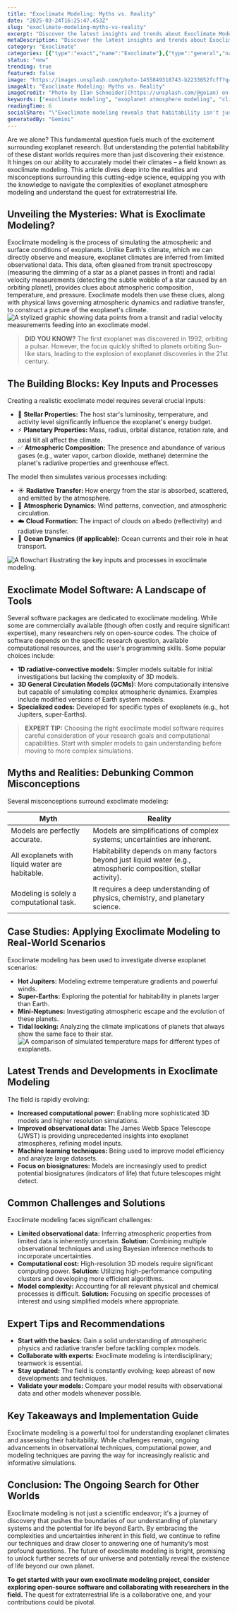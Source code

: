 ```yaml
---
title: "Exoclimate Modeling: Myths vs. Reality"
date: "2025-03-24T16:25:47.453Z"
slug: "exoclimate-modeling-myths-vs-reality"
excerpt: "Discover the latest insights and trends about Exoclimate Modeling. This comprehensive guide covers everything you need to know about Exoclimate Modeling in 2025."
metaDescription: "Discover the latest insights and trends about Exoclimate Modeling. This comprehensive guide covers everything you need to know about Exoclimate Modeling in..."
category: "Exoclimate"
categories: [{"type":"exact","name":"Exoclimate"},{"type":"general","name":"Astronomy"},{"type":"medium","name":"Planetary Science"},{"type":"specific","name":"Atmospheric Modeling"},{"type":"niche","name":"Radiative Transfer"}]
status: "new"
trending: true
featured: false
image: "https://images.unsplash.com/photo-1455849318743-b2233052fcff?q=85&w=1200&fit=max&fm=webp&auto=compress"
imageAlt: "Exoclimate Modeling: Myths vs. Reality"
imageCredit: "Photo by [Ian Schneider](https://unsplash.com/@goian) on Unsplash"
keywords: ["exoclimate modeling", "exoplanet atmosphere modeling", "climate modeling exoplanets", "exoplanet climate simulation", "exoclimate model software", "best exoclimate models", "how to model exoplanet climates", "exoclimate modeling techniques", "exoclimate modeling research papers", "buy exoclimate modeling software"]
readingTime: 6
socialShare: "\"Exoclimate modeling reveals that habitability isn't just about liquid water; it's a complex interplay of atmospheric composition, stellar activity, and planetary dynamics – a far richer story than we once imagined.\""
generatedBy: "Gemini"
---
```




Are we alone?  This fundamental question fuels much of the excitement surrounding exoplanet research.  But understanding the potential habitability of these distant worlds requires more than just discovering their existence. It hinges on our ability to accurately model their climates – a field known as exoclimate modeling.  This article dives deep into the realities and misconceptions surrounding this cutting-edge science, equipping you with the knowledge to navigate the complexities of exoplanet atmosphere modeling and understand the quest for extraterrestrial life.

##  Unveiling the Mysteries: What is Exoclimate Modeling?

Exoclimate modeling is the process of simulating the atmospheric and surface conditions of exoplanets.  Unlike Earth's climate, which we can directly observe and measure, exoplanet climates are inferred from limited observational data. This data, often gleaned from transit spectroscopy (measuring the dimming of a star as a planet passes in front) and radial velocity measurements (detecting the subtle wobble of a star caused by an orbiting planet), provides clues about atmospheric composition, temperature, and pressure.  Exoclimate models then use these clues, along with physical laws governing atmospheric dynamics and radiative transfer, to construct a picture of the exoplanet's climate.  ![A stylized graphic showing data points from a transit and radial velocity measurements feeding into an exoclimate model.](https://images.unsplash.com/photo-1451187580459-43490279c0fa?q=85&w=1200&fit=max&fm=webp&auto=compress)

> **DID YOU KNOW?**  The first exoplanet was discovered in 1992, orbiting a pulsar.  However, the focus quickly shifted to planets orbiting Sun-like stars, leading to the explosion of exoplanet discoveries in the 21st century.

##  The Building Blocks: Key Inputs and Processes

Creating a realistic exoclimate model requires several crucial inputs:

* 🔑 **Stellar Properties:** The host star's luminosity, temperature, and activity level significantly influence the exoplanet's energy budget.
* ⚡ **Planetary Properties:** Mass, radius, orbital distance, rotation rate, and axial tilt all affect the climate.
* ✅ **Atmospheric Composition:**  The presence and abundance of various gases (e.g., water vapor, carbon dioxide, methane) determine the planet's radiative properties and greenhouse effect.

The model then simulates various processes including:

* ☀️ **Radiative Transfer:** How energy from the star is absorbed, scattered, and emitted by the atmosphere.
* 💨 **Atmospheric Dynamics:**  Wind patterns, convection, and atmospheric circulation.
* ☁️ **Cloud Formation:**  The impact of clouds on albedo (reflectivity) and radiative transfer.
* 🌊 **Ocean Dynamics (if applicable):**  Ocean currents and their role in heat transport.

![A flowchart illustrating the key inputs and processes in exoclimate modeling.](https://images.unsplash.com/photo-1484417894907-623942c8ee29?q=85&w=1200&fit=max&fm=webp&auto=compress)

## Exoclimate Model Software: A Landscape of Tools

Several software packages are dedicated to exoclimate modeling.  While some are commercially available (though often costly and require significant expertise), many researchers rely on open-source codes.  The choice of software depends on the specific research question, available computational resources, and the user's programming skills.  Some popular choices include:

* **1D radiative-convective models:**  Simpler models suitable for initial investigations but lacking the complexity of 3D models.
* **3D General Circulation Models (GCMs):**  More computationally intensive but capable of simulating complex atmospheric dynamics.  Examples include modified versions of Earth system models.
* **Specialized codes:**  Developed for specific types of exoplanets (e.g., hot Jupiters, super-Earths).

> **EXPERT TIP:**  Choosing the right exoclimate model software requires careful consideration of your research goals and computational capabilities. Start with simpler models to gain understanding before moving to more complex simulations.

##  Myths and Realities: Debunking Common Misconceptions

Several misconceptions surround exoclimate modeling:

| Myth                               | Reality                                                                          |
|------------------------------------|--------------------------------------------------------------------------------------|
| Models are perfectly accurate.     | Models are simplifications of complex systems; uncertainties are inherent.          |
| All exoplanets with liquid water are habitable. | Habitability depends on many factors beyond just liquid water (e.g., atmospheric composition, stellar activity). |
| Modeling is solely a computational task. | It requires a deep understanding of physics, chemistry, and planetary science.     |

##  Case Studies:  Applying Exoclimate Modeling to Real-World Scenarios

Exoclimate modeling has been used to investigate diverse exoplanet scenarios:

* **Hot Jupiters:**  Modeling extreme temperature gradients and powerful winds.
* **Super-Earths:**  Exploring the potential for habitability in planets larger than Earth.
* **Mini-Neptunes:**  Investigating atmospheric escape and the evolution of these planets.
* **Tidal locking:**  Analyzing the climate implications of planets that always show the same face to their star. ![A comparison of simulated temperature maps for different types of exoplanets.](https://images.unsplash.com/photo-1517976487492-5750f3195933?q=85&w=1200&fit=max&fm=webp&auto=compress)

##  Latest Trends and Developments in Exoclimate Modeling

The field is rapidly evolving:

* **Increased computational power:** Enabling more sophisticated 3D models and higher resolution simulations.
* **Improved observational data:**  The James Webb Space Telescope (JWST) is providing unprecedented insights into exoplanet atmospheres, refining model inputs.
* **Machine learning techniques:**  Being used to improve model efficiency and analyze large datasets.
* **Focus on biosignatures:**  Models are increasingly used to predict potential biosignatures (indicators of life) that future telescopes might detect.

## Common Challenges and Solutions

Exoclimate modeling faces significant challenges:

* **Limited observational data:**  Inferring atmospheric properties from limited data is inherently uncertain.  **Solution:** Combining multiple observational techniques and using Bayesian inference methods to incorporate uncertainties.
* **Computational cost:**  High-resolution 3D models require significant computing power.  **Solution:** Utilizing high-performance computing clusters and developing more efficient algorithms.
* **Model complexity:**  Accounting for all relevant physical and chemical processes is difficult.  **Solution:**  Focusing on specific processes of interest and using simplified models where appropriate.

## Expert Tips and Recommendations

* **Start with the basics:**  Gain a solid understanding of atmospheric physics and radiative transfer before tackling complex models.
* **Collaborate with experts:**  Exoclimate modeling is interdisciplinary; teamwork is essential.
* **Stay updated:**  The field is constantly evolving; keep abreast of new developments and techniques.
* **Validate your models:**  Compare your model results with observational data and other models whenever possible.

##  Key Takeaways and Implementation Guide

Exoclimate modeling is a powerful tool for understanding exoplanet climates and assessing their habitability. While challenges remain, ongoing advancements in observational techniques, computational power, and modeling techniques are paving the way for increasingly realistic and informative simulations.

## Conclusion:  The Ongoing Search for Other Worlds

Exoclimate modeling is not just a scientific endeavor; it's a journey of discovery that pushes the boundaries of our understanding of planetary systems and the potential for life beyond Earth. By embracing the complexities and uncertainties inherent in this field, we continue to refine our techniques and draw closer to answering one of humanity’s most profound questions.  The future of exoclimate modeling is bright, promising to unlock further secrets of our universe and potentially reveal the existence of life beyond our own planet.  

**To get started with your own exoclimate modeling project, consider exploring open-source software and collaborating with researchers in the field.**  The quest for extraterrestrial life is a collaborative one, and your contributions could be pivotal.

